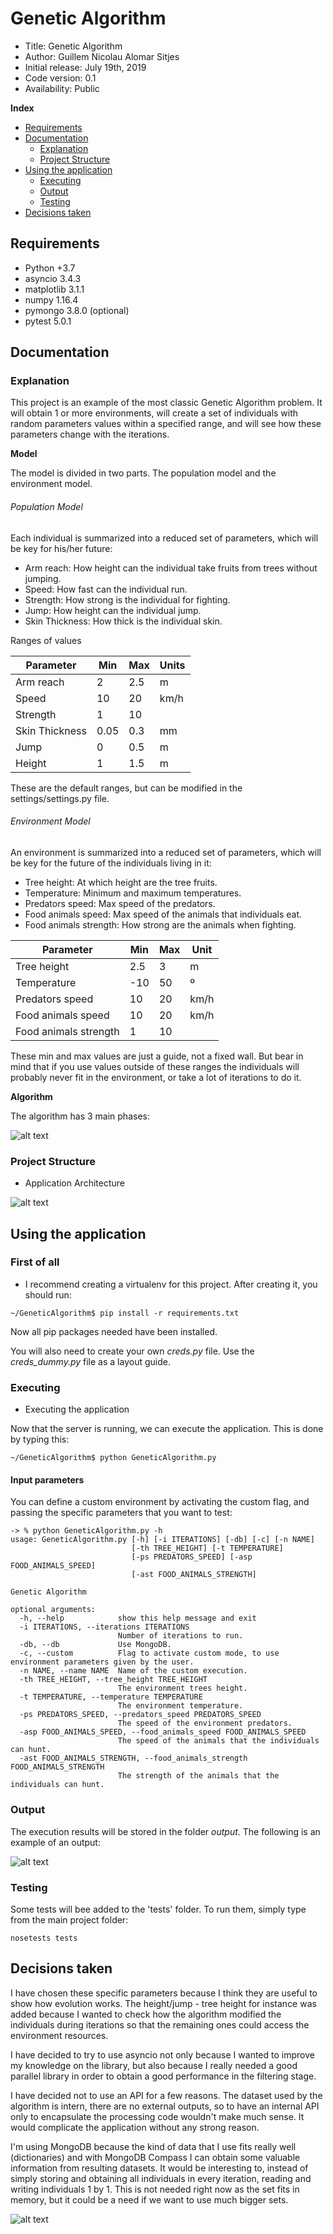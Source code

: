 # Genetic Algorithm

*    Title: Genetic Algorithm     
*    Author: Guillem Nicolau Alomar Sitjes      
*    Initial release: July 19th, 2019                     
*    Code version: 0.1                         
*    Availability: Public     

**Index**
* [Requirements](#requirements)
* [Documentation](#documentation)
    * [Explanation](#explanation)
    * [Project Structure](#project-structure)
* [Using the application](#using-the-application)
    * [Executing](#executing)
    * [Output](#output)
    * [Testing](#testing)
* [Decisions taken](#decisions-taken)

## Requirements

- Python +3.7
- asyncio 3.4.3
- matplotlib 3.1.1
- numpy 1.16.4
- pymongo 3.8.0 (optional)
- pytest 5.0.1

## Documentation

### Explanation

This project is an example of the most classic Genetic Algorithm problem. It will obtain 1 or more environments, will create a set of individuals with random parameters values within a specified range, and will see how these parameters change with the iterations.

**Model**

The model is divided in two parts. The population model and the environment model.

###### Population Model

Each individual is summarized into a reduced set of parameters, which will be key for his/her future:

- Arm reach: How height can the individual take fruits from trees without jumping.
- Speed: How fast can the individual run.
- Strength: How strong is the individual for fighting.
- Jump: How height can the individual jump.
- Skin Thickness: How thick is the individual skin.

Ranges of values

| Parameter                          | Min  | Max | Units |
|------------------------------------|------|-----|-------|
| Arm reach                          | 2    | 2.5 | m     |
| Speed                              | 10   | 20  | km/h  |
| Strength                           | 1    | 10  |       |
| Skin Thickness                     | 0.05 | 0.3 | mm    |
| Jump                               | 0    | 0.5 | m     |
| Height                             | 1    | 1.5 | m     |

These are the default ranges, but can be modified in the settings/settings.py file.

###### Environment Model

An environment is summarized into a reduced set of parameters, which will be key for the future of the individuals living in it:

- Tree height: At which height are the tree fruits.
- Temperature: Minimum and maximum temperatures.
- Predators speed: Max speed of the predators.
- Food animals speed: Max speed of the animals that individuals eat.
- Food animals strength: How strong are the animals when fighting.

| Parameter             | Min | Max | Unit |
|-----------------------|-----|-----|------|
| Tree height           | 2.5 | 3   | m    |
| Temperature           | -10 | 50  | º    |
| Predators speed       | 10  | 20  | km/h |
| Food animals speed    | 10  | 20  | km/h |
| Food animals strength | 1   | 10  |      |

These min and max values are just a guide, not a fixed wall. But bear in mind that if you use values outside of these ranges the individuals will probably never fit in the environment, or take a lot of iterations to do it.

**Algorithm**

The algorithm has 3 main phases:

![alt text][logo]

[logo]: documentation/Diagram.png "Application Architecture"

### Project Structure

- Application Architecture

![alt text][logo2]

[logo2]: file_url "Application Architecture"

## Using the application

### First of all
- I recommend creating a virtualenv for this project. After creating it, you should run:
```
~/GeneticAlgorithm$ pip install -r requirements.txt
```
Now all pip packages needed have been installed.

You will also need to create your own _creds.py_ file. Use the _creds_dummy.py_ file as a layout guide.

### Executing

- Executing the application

Now that the server is running, we can execute the application. This is done by typing this:
```
~/GeneticAlgorithm$ python GeneticAlgorithm.py
```

#### Input parameters

You can define a custom environment by activating the custom flag, and passing the specific parameters that you want to test:

```
-> % python GeneticAlgorithm.py -h
usage: GeneticAlgorithm.py [-h] [-i ITERATIONS] [-db] [-c] [-n NAME]
                           [-th TREE_HEIGHT] [-t TEMPERATURE]
                           [-ps PREDATORS_SPEED] [-asp FOOD_ANIMALS_SPEED]
                           [-ast FOOD_ANIMALS_STRENGTH]

Genetic Algorithm

optional arguments:
  -h, --help            show this help message and exit
  -i ITERATIONS, --iterations ITERATIONS
                        Number of iterations to run.
  -db, --db             Use MongoDB.
  -c, --custom          Flag to activate custom mode, to use environment parameters given by the user.
  -n NAME, --name NAME  Name of the custom execution.
  -th TREE_HEIGHT, --tree_height TREE_HEIGHT
                        The environment trees height.
  -t TEMPERATURE, --temperature TEMPERATURE
                        The environment temperature.
  -ps PREDATORS_SPEED, --predators_speed PREDATORS_SPEED
                        The speed of the environment predators.
  -asp FOOD_ANIMALS_SPEED, --food_animals_speed FOOD_ANIMALS_SPEED
                        The speed of the animals that the individuals can hunt.
  -ast FOOD_ANIMALS_STRENGTH, --food_animals_strength FOOD_ANIMALS_STRENGTH
                        The strength of the animals that the individuals can hunt.
```

### Output

The execution results will be stored in the folder _output_. The following is an example of an output:

![alt text][logo3]

[logo3]: output/ExampleOutput.png "Example output"

### Testing

Some tests will bee added to the 'tests' folder. To run them, simply type from the main project folder:
```
nosetests tests
```

## Decisions taken

I have chosen these specific parameters because I think they are useful to show how evolution works. The height/jump - tree height for instance was added because I wanted to check how the algorithm modified the individuals during iterations so that the remaining ones could access the environment resources.

I have decided to try to use asyncio not only because I wanted to improve my knowledge on the library, but also because I really needed a good parallel library in order to obtain a good performance in the filtering stage.

I have decided not to use an API for a few reasons. The dataset used by the algorithm is intern, there are no external outputs, so to have an internal API only to encapsulate the processing code wouldn't make much sense. It would complicate the application without any strong reason.

I'm using MongoDB because the kind of data that I use fits really well (dictionaries) and with MongoDB Compass I can obtain some valuable information from resulting datasets. It would be interesting to, instead of simply storing and obtaining all individuals in every iteration, reading and writing individuals 1 by 1. This is not needed right now as the set fits in memory, but it could be a need if we want to use much bigger sets.

![alt text][logo4]

[logo4]: documentation/MongoCompass.png "MongoDB Compass screenshot"
